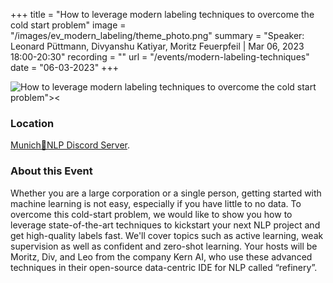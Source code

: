 +++
title = "How to leverage modern labeling techniques to overcome the cold start problem"
image = "/images/ev_modern_labeling/theme_photo.png"
summary = "Speaker: Leonard Püttmann, Divyanshu Katiyar, Moritz Feuerpfeil | Mar 06, 2023 18:00-20:30"
recording = ""
url = "/events/modern-labeling-techniques"
date = "06-03-2023"
+++

<!--more-->

![How to leverage modern labeling techniques to overcome the cold start problem"><](/images/ev_modern_labeling/theme_photo.png)

### Location

[Munich🥨NLP Discord Server](https://discord.gg/XWjVzYvjAu?event=1070754451595472926).


### About this Event

Whether you are a large corporation or a single person, getting started with machine learning is not easy, especially if you have little to no data. To overcome this cold-start problem, we would like to show you how to leverage state-of-the-art techniques to kickstart your next NLP project and get high-quality labels fast. We'll cover topics such as active learning, weak supervision as well as confident and zero-shot learning. Your hosts will be Moritz, Div, and Leo from the company Kern AI, who use these advanced techniques in their open-source data-centric IDE for NLP called “refinery”.
